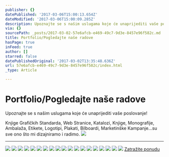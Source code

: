 ```yaml
---
publisher: {}
datePublished: '2017-03-06T15:00:13.654Z'
dateModified: '2017-03-06T15:00:09.285Z'
description: Upoznajte se s našim uslugama koje će unaprijediti vaše poslovanje!
via: {}
sourcePath: _posts/2017-03-02-57e6afcb-e469-49c7-9d3e-8457e96f582c.md
title: Portfolio/Pogledajte naše radove
hasPage: true
inFeed: true
author: []
starred: false
datePublishedOriginal: '2017-03-02T13:35:48.636Z'
url: 57e6afcb-e469-49c7-9d3e-8457e96f582c/index.html
_type: Article

---
```

# Portfolio/Pogledajte naše radove

Upoznajte se s našim uslugama koje će unaprijediti vaše poslovanje!

Knjige Grafičkih Standarda, Web Stranice, Katalozi, Knjige, Monografije, Ambalaža, Etikete, Logotipi, Plakati, Bilboardi, Marketinške Kampanje...su sve ono što mi dizajniramo i radimo.
![](https://the-grid-user-content.s3-us-west-2.amazonaws.com/9d8e210f-498c-4822-8a96-f900297f518c.jpg)

---

![](https://the-grid-user-content.s3-us-west-2.amazonaws.com/ce69fc0c-afa3-41f4-aae6-bb6eea58358d.jpg)
![](https://the-grid-user-content.s3-us-west-2.amazonaws.com/67a9269f-253e-4955-ba05-c61c31364e37.jpg)
![](https://the-grid-user-content.s3-us-west-2.amazonaws.com/0f10f035-26ad-4ff7-b3ae-d26bc533f68e.jpg)
![](https://the-grid-user-content.s3-us-west-2.amazonaws.com/d34994e6-6569-4db0-ad1e-2b70377fa83c.jpg)
![](https://the-grid-user-content.s3-us-west-2.amazonaws.com/b9f793fc-49eb-4a5b-8586-80b8ae3d5798.jpg)
![](https://the-grid-user-content.s3-us-west-2.amazonaws.com/b5f45919-38b6-49e1-ab4d-a9cfc1577f2e.jpg)
![](https://the-grid-user-content.s3-us-west-2.amazonaws.com/a4ec4134-77e3-4bbc-8297-598775d36ab7.jpg)
![](https://the-grid-user-content.s3-us-west-2.amazonaws.com/5eaef1d9-0cce-42d5-b096-d7956fbb4464.jpg)
![](https://imgflo.herokuapp.com/graph/2b2431f8e7ba7b0/9f74a5d3636181e34f85e70a496074e0/croprotate.jpg?cropheight=2668&cropwidth=4000&degrees=0&input=https%3A%2F%2Fthe-grid-user-content.s3-us-west-2.amazonaws.com%2F7408d01c-ce67-42c2-b267-ca42b02e1f3a.jpg&x=0&y=0)
![](https://the-grid-user-content.s3-us-west-2.amazonaws.com/880e5db5-5574-4fad-a7ba-b50150dd2119.jpg)
![](https://the-grid-user-content.s3-us-west-2.amazonaws.com/64599249-2fc1-43ca-a07e-09514a0821cf.jpg)
![](https://the-grid-user-content.s3-us-west-2.amazonaws.com/84e7faf0-ce84-4568-bfcc-f4fc55dda9f6.jpg)
![](https://imgflo.herokuapp.com/graph/2b2431f8e7ba7b0/56e8c1b759e5c489106cfce288f4ae13/croprotate.jpg?cropheight=971&cropwidth=2000&degrees=0&input=https%3A%2F%2Fthe-grid-user-content.s3-us-west-2.amazonaws.com%2F9d45d074-a530-4cde-a6bd-350edeb75120.jpg&x=0&y=219)
![](https://imgflo.herokuapp.com/graph/2b2431f8e7ba7b0/bcd1b81593ab99b50a514796317b1bd7/croprotate.jpg?cropheight=2007&cropwidth=3000&degrees=0&input=https%3A%2F%2Fthe-grid-user-content.s3-us-west-2.amazonaws.com%2F7cf32db6-5bd9-4832-93a7-c5da293eef45.jpg&x=0&y=0)
![](https://the-grid-user-content.s3-us-west-2.amazonaws.com/be1e512a-9d04-4324-97a2-668c4e786ebd.jpg)
![](https://the-grid-user-content.s3-us-west-2.amazonaws.com/28a31c2b-95bc-498d-9d32-040ba0a0c9f0.jpg)
![](https://the-grid-user-content.s3-us-west-2.amazonaws.com/2f111f36-b087-4c8e-90d3-afa78cfd64f1.jpg)
![](https://the-grid-user-content.s3-us-west-2.amazonaws.com/27292598-9b2a-4ba6-8c8e-2880e3289520.jpg)
![](https://the-grid-user-content.s3-us-west-2.amazonaws.com/eefd3630-6b9a-4562-ba22-e5ef2ac88f81.jpg)
[Zatražite ponudu][0]

[0]: https://docs.google.com/forms/d/e/1FAIpQLScdOVsi3x4G0Lhj3_OM6jahpukJaGd1BQo7SdDcZ_cg58LITg/formResponse